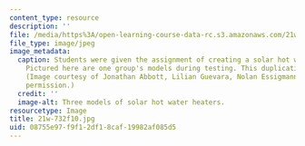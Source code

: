 ```yaml
---
content_type: resource
description: ''
file: /media/https%3A/open-learning-course-data-rc.s3.amazonaws.com/21w-732-science-writing-and-new-media-fall-2010/08755e97f9f12df18caf19982af085d5_21w-732f10.jpg
file_type: image/jpeg
image_metadata:
  caption: Students were given the assignment of creating a solar hot water heater.
    Pictured here are one group's models during testing. This duplication proves reproducibility.
    (Image courtesy of Jonathan Abbott, Lilian Guevara, Nolan Essigmann. Used with
    permission.)
  credit: ''
  image-alt: Three models of solar hot water heaters.
resourcetype: Image
title: 21w-732f10.jpg
uid: 08755e97-f9f1-2df1-8caf-19982af085d5
---
```


